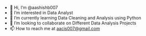 - 👋 Hi, I’m @aashishb007
- 👀 I’m interested in Data Analyst
- 🌱 I’m currently learning Data Cleaning and Analysis using Python
- 💞️ I’m looking to collaborate on  Different Data Analysis Projects
- 📫 How to reach me at aacis007@gmail.com

<!---
aashishb007/aashishb007 is a ✨ special ✨ repository because its `README.md` (this file) appears on your GitHub profile.
You can click the Preview link to take a look at your changes.
--->
